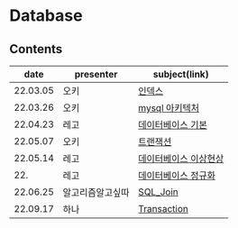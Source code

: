 # Database


## Contents

| date     | presenter | subject(link)       |
| -------- | --------- | ------------- |
| 22.03.05 | 오키      | [인덱스](./INDEX%20(%EC%98%A4%ED%82%A4).pdf) |
| 22.03.26 | 오키      | [mysql 아키텍처](./mysql%20%EC%95%84%ED%82%A4%ED%85%8D%EC%B2%98.md) |
| 22.04.23 | 레고      | [데이터베이스 기본](./database1.md) |
| 22.05.07 | 오키      | [트랜잭션](./%5Bokky%5D%20%ED%8A%B8%EB%9E%9C%EC%9E%AD%EC%85%98.md) |
| 22.05.14 | 레고      | [데이터베이스 이상현상](./database2.md) |
| 22. | 레고      | [데이터베이스 정규화](./normalization.md) |
| 22.06.25 | 알고리즘알고싶따     | [SQL_Join](./SQL%20Join.md) |
| 22.09.17 | 하나     | [Transaction](./transaction_hanah.md) |